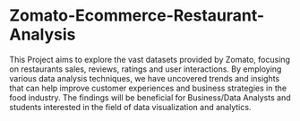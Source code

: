 # Zomato-Ecommerce-Restaurant-Analysis
This Project aims to explore the vast datasets provided by Zomato, focusing on restaurants sales, reviews, ratings and user interactions. By employing various data analysis techniques, we have uncovered trends and insights that can help improve customer experiences and business strategies in the food industry. 
The findings will be beneficial for Business/Data Analysts and students interested in the field of data visualization and analytics.
